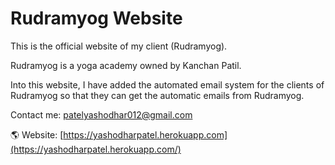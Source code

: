 # Rudramyog Website

This is the official website of my client (Rudramyog).

Rudramyog is a yoga academy owned by Kanchan Patil.

Into this website, I have added the automated email system for the clients of Rudramyog so that they can get the automatic emails from Rudramyog.

Contact me: [patelyashodhar012@gmail.com](mailto:patelyashodhar012@gmail.com)

🌎 Website: [https://yashodharpatel.herokuapp.com](https://yashodharpatel.herokuapp.com/)